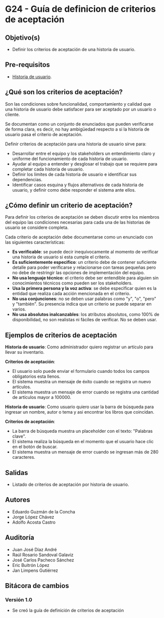 # G24 - Guía de definicion de criterios de aceptación

## Objetivo(s)

- Definir los criterios de aceptación de una historia de usuario.

## Pre-requisitos

- [Historia de usuario](https://taro-it.github.io/docs/procesos/P13-proceso-generar-alimentar-historias-usuario "Historia de usuario").

## ¿Qué son los criterios de aceptación?

Son las condiciones sobre funcionalidad, comportamiento y calidad que una historia de usuario debe satisfacer para ser aceptado por un usuario o cliente.

Se documentan como un conjunto de enunciados que pueden verificarse de forma clara, es decir, no hay ambigüedad respecto a si la historia de usuario pasa el criterio de aceptación.

Definir criterios de aceptación para una historia de usuario sirve para:
- Desarrollar entre el equipo y los stakeholders un entendimiento claro y uniforme del funcionamiento de cada historia de usuario.
- Ayudar al equipo a entender y desglosar el trabajo que se requiere para completar cada historia de usuario. 
- Definir los límites de cada historia de usuario e identificar sus dependencias.
- Identificar casos esquina y flujos alternativos de cada historia de usuario, y definir como debe responder el sistema ante ellos.

## ¿Cómo definir un criterio de aceptación?

Para definir los criterios de aceptación se deben discutir entre los miembros del equipo las condiciones necesarias para cada una de las historias de usuario se considere completa. 

Cada criterio de aceptación debe documentarse como un enunciado con las siguientes características:

- **Es verificable**: se puede decir inequívocamente al momento de verificar una historia de usuario si esta cumple el criterio.
- **Es suficientemente especifico**: un criterio debe de contener suficiente detalle para poder verificarse y relacionarse con tareas pequeñas pero no debe de restringir las opciones de implementación del equipo.
- **No usa lenguaje técnico**: el criterio debe ser entendible para alguien sin conocimientos técnicos como pueden ser los stakeholders.
- **Usa la primera persona y la voz activa**: se debe especificar quien es la entidad que realiza cada acción mencionada en el criterio.
- **No usa conjunciones**: no se deben usar palabras como "y", "o", "pero" y "también". Su presencia indica que un criterio se puede separar en varios. 
- **No usa absolutos inalcanzables**: los atributos absolutos, como 100% de disponibilidad, no son realistas ni fáciles de verificar. No se deben usar.

## Ejemplos de criterios de aceptación
**Historia de usuario**: Como administrador quiero registrar un artículo para llevar su inventario.

**Criterios de aceptación**:
<ul>
    <li>El usuario solo puede enviar el formulario cuando todos los campos obligatorios esta llenos.</li>
    <li>El sistema muestra un mensaje de éxito cuando se registra un nuevo artículos.</li>
    <li>El sistema muestra un mensaje de error cuando se registra una cantidad de artículos mayor a 100000.</li>
</ul>

**Historia de usuario**: Como usuario quiero usar la barra de búsqueda para ingresar un nombre, autor o tema y asi encontrar los libros que coincidan.

**Criterios de aceptación**:
<ul>
    <li>La barra de búsqueda muestra un placeholder con el texto: "Palabras clave".</li>
    <li>El sistema realiza la búsqueda en el momento que el usuario hace clic en el botón de buscar.</li>
    <li>El sistema muestra un mensaje de error cuando se ingresan más de 280 caracteres.</li>
</ul>

## Salidas

- Listado de criterios de aceptación por historia de usuario.

## Autores

- Eduardo Guzmán de la Concha
- Jorge López Chávez
- Adolfo Acosta Castro

## Auditoría

- Juan José Díaz André
- Raúl Rosario Sandoval Galaviz
- José Carlos Pacheco Sánchez
- Eric Buitrón López
- Jan Limpens Gutiérrez

## Bitácora de cambios

### Versión 1.0

- Se creó la guía de definición de criterios de aceptación
